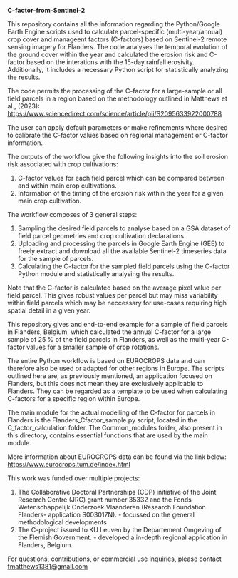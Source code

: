 **C-factor-from-Sentinel-2**

This repository contains all the information regarding the Python/Google Earth Engine scripts used to calculate parcel-specific (multi-year/annual) crop cover and manageent factors (C-factors) based on Sentinel-2 remote sensing imagery for Flanders. 
The code analyses the temporal evolution of the ground cover within the year and calculated the erosion risk and C-factor based on the interations with the 15-day rainfall erosivity. Additionally, it includes a necessary Python script for statistically analyzing the results.

The code permits the processing of the C-factor for a large-sample or all field parcels in a region based on the methodology outlined in Matthews et al., (2023): https://www.sciencedirect.com/science/article/pii/S2095633922000788

The user can apply default parameters or make refinements where desired to calibrate the C-factor values based on regional management or C-factor information.

The outputs of the workflow give the following insights into the soil erosion risk associated with crop cultivations:
1) C-factor values for each field parcel which can be compared between and within main crop cultivations.
2) Information of the timing of the erosion risk within the year for a given main crop cultivation.

The workflow composes of 3 general steps:
1) Sampling the desired field parcels to analyse based on a GSA dataset of field parcel geometries and crop cultivation declarations.
2) Uploading and processing the parcels in Google Earth Engine (GEE) to freely extract and download all the available Sentinel-2 timeseries data for the sample of parcels.
3) Calculating the C-factor for the sampled field parcels using the C-factor Python module and statistically analysing the results.

Note that the C-factor is calculated based on the average pixel value per field parcel. This gives robust values per parcel but may miss variability within field parcels which may be neccessary for use-cases requiring high spatial detail in a given year. 

This repository gives and end-to-end example for a sample of field parcels in Flanders, Belgium, which calculated the annual C-factor for a large sample of 25 % of the field parcels in Flanders, as well as the multi-year C-factor values for a smaller sample of crop rotations.

The entire Python workflow is based on EUROCROPS data and can therefore also be used or adapted for other regions in Europe. The scripts outlined here are, as previously mentioned, an application focused on Flanders, but this does not mean they are exclusively applicable to Flanders. They can be regarded as a template to be used when calculating C-factors for a specific region within Europe.

The main module for the actual modelling of the C-factor for parcels in Flanders is the Flanders_Cfactor_sample.py script, located in the C_factor_calculation folder. The Common_modules folder, also present in this directory, contains essential functions that are used by the main module.

More information about EUROCROPS data can be found via the link below:
https://www.eurocrops.tum.de/index.html

This work was funded over multiple projects:
1) The Collaborative Doctoral Partnerships (CDP) initiative of the Joint Research Centre (JRC) grant number 35332 and the Fonds Wetenschappelijk Onderzoek Vlaanderen (Research Foundation Flanders- application S003017N). - focussed on the general methodological developments
2) The C-project issued to KU Leuven by the Departement Omgeving of the Flemish Government. - developed a in-depth regional application in Flanders, Belgium.

For questions, contributions, or commercial use inquiries, please contact fmatthews1381@gmail.com
